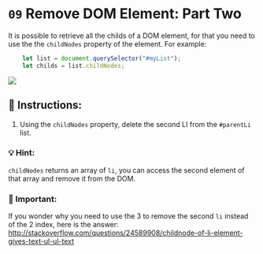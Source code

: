 # `09` Remove DOM Element: Part Two

It is possible to retrieve all the childs of a DOM element, for that you need to use the the `childNodes` property of the element. For example:

```js
    let list = document.querySelector("#myList");
    let childs = list.childNodes;   
```

![](http://i.imgur.com/LEyjPMW.png) 

## 📝 Instructions:

1. Using the `childNodes` property, delete the second LI from the `#parentLi` list.

### 💡 Hint:

`childNodes` returns an array of `li`, you can access the second element of that array and remove it from the DOM.

### :mag_right: Important:

If you wonder why you need to use the 3 to remove the second `li` instead of the 2 index, here is the answer: http://stackoverflow.com/questions/24589908/childnode-of-li-element-gives-text-ul-ul-text

